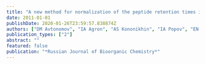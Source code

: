 ```yaml
---
title: "A new method for normalization of the peptide retention times in chromatographic/mass-spectrometric experiments"
date: 2011-01-01
publishDate: 2020-01-26T23:59:57.838874Z
authors: ["DM Avtonomov", "IA Agron", "AS Kononikhin", "IA Popov", "EN Nikolaev"]
publication_types: ["2"]
abstract: ""
featured: false
publication: "*Russian Journal of Bioorganic Chemistry*"
---
```


